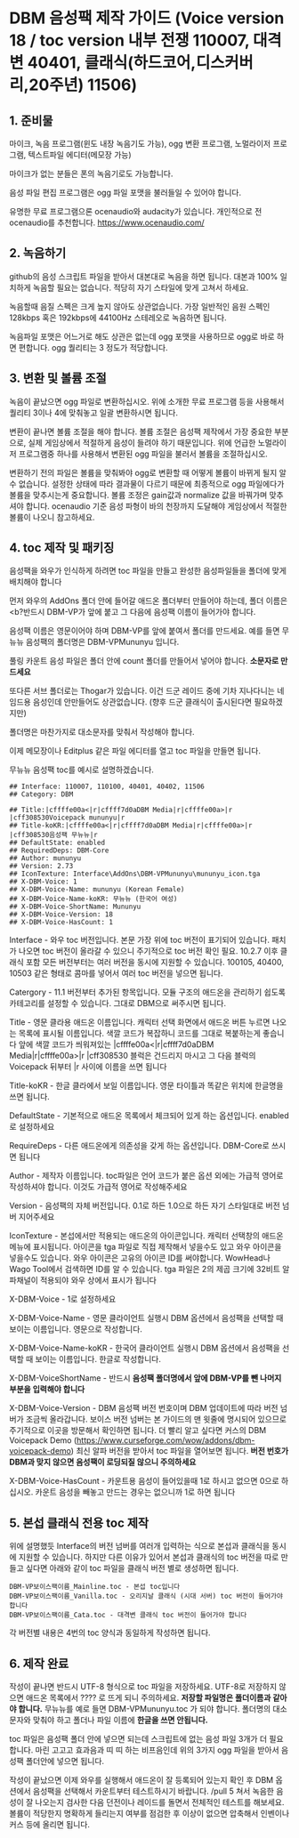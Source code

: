 # DBM 음성팩 제작 가이드 (Voice version 18 / toc version 내부 전쟁 110007, 대격변 40401, 클래식(하드코어,디스커버리,20주년) 11506)

## 1. 준비물

마이크, 녹음 프로그램(윈도 내장 녹음기도 가능), ogg 변환 프로그램, 노멀라이저 프로그램, 텍스트파일 에디터(메모장 가능)

마이크가 없는 분들은 폰의 녹음기로도 가능합니다.

음성 파일 편집 프로그램은 ogg 파일 포맷을 불러들일 수 있어야 합니다.

유명한 무료 프로그램으론 ocenaudio와 audacity가 있습니다. 개인적으로 전 ocenaudio를 추천합니다. https://www.ocenaudio.com/

## 2. 녹음하기

github의 음성 스크립트 파일을 받아서 대본대로 녹음을 하면 됩니다. 대본과 100% 일치하게 녹음할 필요는 없습니다. 적당히 자기 스타일에 맞게 고쳐서 하세요.

녹음할때 음질 스펙은 크게 높지 않아도 상관없습니다. 가장 일반적인 음원 스펙인 128kbps 혹은 192kbps에 44100Hz 스테레오로 녹음하면 됩니다.

녹음파일 포맷은 어느거로 해도 상관은 없는데 ogg 포맷을 사용하므로 ogg로 바로 하면 편합니다. ogg 퀄리티는 3 정도가 적당합니다.

## 3. 변환 및 볼륨 조절

녹음이 끝났으면 ogg 파일로 변환하십시오. 위에 소개한 무료 프로그램 등을 사용해서 퀄리티 3이나 4에 맞춰놓고 일괄 변환하시면 됩니다. 

변환이 끝나면 볼륨 조절을 해야 합니다. 볼륨 조절은 음성팩 제작에서 가장 중요한 부분으로, 실제 게임상에서 적절하게 음성이 들려야 하기 때문입니다. 위에 언급한 노멀라이저 프로그램중 하나를 사용해서 변환된 ogg 파일을 불러서 볼륨을 조절하십시오.

변환하기 전의 파일은 볼륨을 맞춰봐야 ogg로 변환할 때 어떻게 볼륨이 바뀌게 될지 알 수 없습니다. 설정한 상태에 따라 결과물이 다르기 때문에 최종적으로 ogg 파일에다가 볼륨을 맞추시는게 중요합니다. 볼륨 조정은 gain값과 normalize 값을 바꿔가며 맞추셔야 합니다. ocenaudio 기준 음성 파형이 바의 천장까지 도달해야 게임상에서 적절한 볼륨이 나오니 참고하세요.

## 4. toc 제작 및 패키징

음성팩을 와우가 인식하게 하려면 toc 파일을 만들고 완성한 음성파일들을 폴더에 맞게 배치해야 합니다

먼저 와우의 AddOns 폴더 안에 들어갈 애드온 폴더부터 만들어야 하는데, 폴더 이름은 <b?반드시 DBM-VP가 앞에 붙고 그 다음에 음성팩 이름이 들어가야 합니다.</b>

음성팩 이름은 영문이어야 하며 DBM-VP를 앞에 붙여서 폴더를 만드세요. 예를 들면 무뉴뉴 음성팩의 폴더명은 DBM-VPMununyu 입니다.

풀링 카운트 음성 파일은 폴더 안에 count 폴더를 만들어서 넣어야 합니다. <b>소문자로 만드세요</b>

또다른 서브 폴더로는 Thogar가 있습니다. 이건 드군 레이드 중에 기차 지나다니는 네임드용 음성인데 안만들어도 상관없습니다. (향후 드군 클래식이 출시된다면 필요하겠지만)

폴더명은 마찬가지로 대소문자를 맞춰서 작성해야 합니다.

이제 메모장이나 Editplus 같은 파일 에디터를 열고 toc 파일을 만들면 됩니다.

무뉴뉴 음성팩 toc를 예시로 설명하겠습니다.

```
## Interface: 110007, 110100, 40401, 40402, 11506
## Category: DBM

## Title:|cffffe00a<|r|cffff7d0aDBM Media|r|cffffe00a>|r |cff308530Voicepack mununyu|r
## Title-koKR:|cffffe00a<|r|cffff7d0aDBM Media|r|cffffe00a>|r |cff308530음성팩 무뉴뉴|r
## DefaultState: enabled
## RequiredDeps: DBM-Core
## Author: mununyu
## Version: 2.73
## IconTexture: Interface\AddOns\DBM-VPMununyu\mununyu_icon.tga
## X-DBM-Voice: 1
## X-DBM-Voice-Name: mununyu (Korean Female)
## X-DBM-Voice-Name-koKR: 무뉴뉴 (한국어 여성)
## X-DBM-Voice-ShortName: Mununyu
## X-DBM-Voice-Version: 18
## X-DBM-Voice-HasCount: 1
```

Interface - 와우 toc 버전입니다. 본문 가장 위에 toc 버전이 표기되어 있습니다. 패치가 나오면 toc 버전이 올라갈 수 있으니 주기적으로 toc 버전 확인 필요. 10.2.7 이후 클래식 포함 모든 버전부터는 여러 버전을 동시에 지원할 수 있습니다. 100105, 40400, 10503 같은 형태로 콤마를 넣어서 여러 toc 버전을 넣으면 됩니다.

Catergory - 11.1 버전부터 추가된 항목입니다. 모듈 구조의 애드온을 관리하기 쉽도록 카테고리를 설정할 수 있습니다. 그대로 DBM으로 써주시면 됩니다.

Title - 영문 클라용 애드온 이름입니다. 캐릭터 선택 화면에서 애드온 버튼 누르면 나오는 목록에 표시될 이름입니다. 색깔 코드가 복잡하니 코드를 그대로 복붙하는게 좋습니다
앞에 색깔 코드가 씌워져있는 |cffffe00a<|r|cffff7d0aDBM Media|r|cffffe00a>|r |cff308530 블럭은 건드리지 마시고 그 다음 블럭의 Voicepack 뒤부터 |r 사이에 이름을 쓰면 됩니다

Title-koKR - 한글 클라에서 보일 이름입니다. 영문 타이틀과 똑같은 위치에 한글명을 쓰면 됩니다.

DefaultState - 기본적으로 애드온 목록에서 체크되어 있게 하는 옵션입니다. enabled로 설정하세요

RequireDeps - 다른 애드온에게 의존성을 갖게 하는 옵션입니다. DBM-Core로 쓰시면 됩니다

Author - 제작자 이름입니다. toc파일은 언어 코드가 붙은 옵션 외에는 가급적 영어로 작성하셔야 합니다. 이것도 가급적 영어로 작성해주세요

Version - 음성팩의 자체 버전입니다. 0.1로 하든 1.0으로 하든 자기 스타일대로 버전 넘버 지어주세요

IconTexture - 본섭에서만 적용되는 애드온의 아이콘입니다. 캐릭터 선택창의 애드온 메뉴에 표시됩니다. 아이콘을 tga 파일로 직접 제작해서 넣을수도 있고 와우 아이콘을 넣을수도 있습니다. 와우 아이콘은 고유의 아이콘 ID를 써야합니다. WowHead나 Wago Tool에서 검색하면 ID를 알 수 있습니다. tga 파일은 2의 제곱 크기에 32비트 알파채널이 적용되야 와우 상에서 표시가 됩니다

X-DBM-Voice - 1로 설정하세요

X-DBM-Voice-Name - 영문 클라이언트 실행시 DBM 옵션에서 음성팩을 선택할 때 보이는 이름입니다. 영문으로 작성합니다.

X-DBM-Voice-Name-koKR - 한국어 클라이언트 실행시 DBM 옵션에서 음성팩을 선택할 때 보이는 이름입니다. 한글로 작성합니다.

X-DBM-VoiceShortName - 반드시 <b>음성팩 폴더명에서 앞에 DBM-VP를 뺀 나머지 부분을 입력해야 합니다</b>

X-DBM-Voice-Version - DBM 음성팩 버전 번호이며 DBM 업데이트에 따라 버전 넘버가 조금씩 올라갑니다. 보이스 버전 넘버는 본 가이드의 맨 윗줄에 명시되어 있으므로 주기적으로 이곳을 방문해서 확인하면 됩니다. 더 빨리 알고 싶다면 커스의 DBM Voicepack Demo (https://www.curseforge.com/wow/addons/dbm-voicepack-demo) 최신 알파 버전을 받아서 toc 파일을 열어보면 됩니다. <b>버전 번호가 DBM과 맞지 않으면 음성팩이 로딩되질 않으니 주의하세요</b>

X-DBM-Voice-HasCount - 카운트용 음성이 들어있을때 1로 하시고 없으면 0으로 하십시오. 카운트 음성을 빼놓고 만드는 경우는 없으니까 1로 하면 됩니다

## 5. 본섭 클래식 전용 toc 제작
위에 설명했듯 Interface의 버전 넘버를 여러개 입력하는 식으로 본섭과 클래식을 동시에 지원할 수 있습니다. 하지만 다른 이유가 있어서 본섭과 클래식의 toc 버전을 따로 만들고 싶다면 아래와 같이 toc 파일을 클래식 버전 별로 생성하면 됩니다.

```
DBM-VP보이스팩이름_Mainline.toc - 본섭 toc입니다
DBM-VP보이스팩이름_Vanilla.toc - 오리지날 클래식 (시대 서버) toc 버전이 들어가야 합니다
DBM-VP보이스팩이름_Cata.toc - 대격변 클래식 toc 버전이 들어가야 합니다
```

각 버전별 내용은 4번의 toc 양식과 동일하게 작성하면 됩니다.

## 6. 제작 완료

작성이 끝나면 반드시 UTF-8 형식으로 toc 파일을 저장하세요. UTF-8로 저장하지 않으면 애드온 목록에서 ???? 로 뜨게 되니 주의하세요. <b>저장할 파일명은 폴더이름과 같아야 합니다.</b> 무뉴뉴를 예로 들면 DBM-VPMununyu.toc 가 되야 합니다. 폴더명의 대소문자와 맞춰야 하고 폴더나 파일 이름에 <b>한글을 쓰면 안됩니다.</b>

toc 파일은 음성팩 폴더 안에 넣으면 되는데 스크립트에 없는 음성 파일 3개가 더 필요합니다. 마린 고고고 효과음과 띠 띠 하는 비프음인데 위의 3가지 ogg 파일을 받아서 음성팩 폴더안에 넣으면 됩니다.

작성이 끝났으면 이제 와우를 실행해서 애드온이 잘 등록되어 있는지 확인 후 DBM 옵션에서 음성팩을 선택해서 카운트부터 테스트하시기 바랍니다. /pull 5 쳐서 녹음한 음성이 잘 나오는지 검사한 다음 던전이나 레이드를 돌면서 전체적인 테스트를 해보세요. 볼륨이 적당한지 명확하게 들리는지 여부를 점검한 후 이상이 없으면 압축해서 인벤이나 커스 등에 올리면 됩니다.
